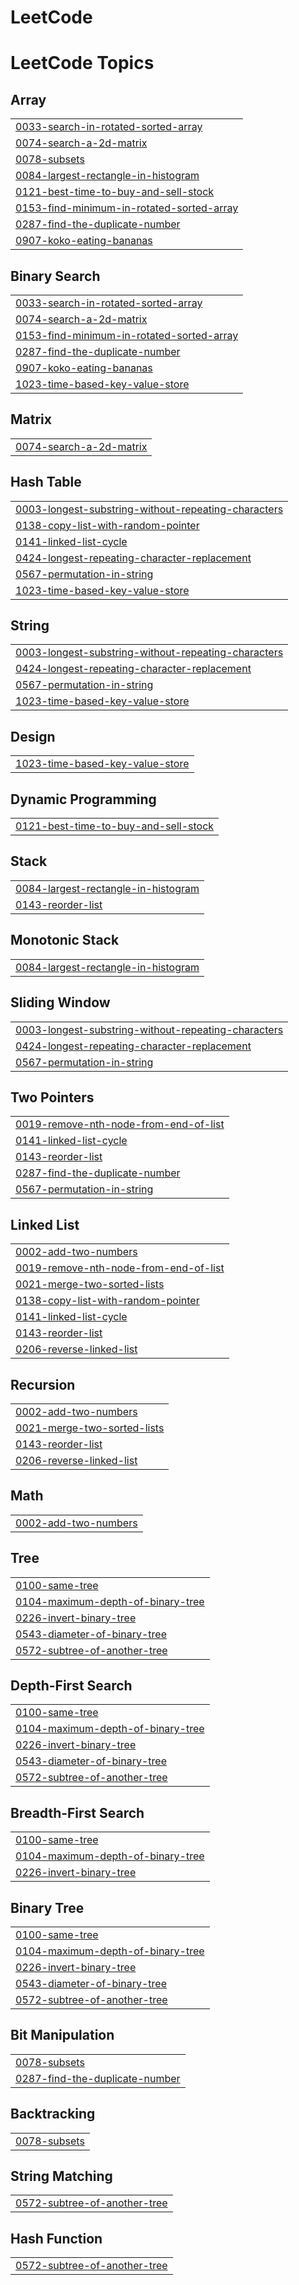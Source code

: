 # LeetCode
<!---LeetCode Topics Start-->
# LeetCode Topics
## Array
|  |
| ------- |
| [0033-search-in-rotated-sorted-array](https://github.com/KihaJeong1994/LeetCode/tree/master/0033-search-in-rotated-sorted-array) |
| [0074-search-a-2d-matrix](https://github.com/KihaJeong1994/LeetCode/tree/master/0074-search-a-2d-matrix) |
| [0078-subsets](https://github.com/KihaJeong1994/LeetCode/tree/master/0078-subsets) |
| [0084-largest-rectangle-in-histogram](https://github.com/KihaJeong1994/LeetCode/tree/master/0084-largest-rectangle-in-histogram) |
| [0121-best-time-to-buy-and-sell-stock](https://github.com/KihaJeong1994/LeetCode/tree/master/0121-best-time-to-buy-and-sell-stock) |
| [0153-find-minimum-in-rotated-sorted-array](https://github.com/KihaJeong1994/LeetCode/tree/master/0153-find-minimum-in-rotated-sorted-array) |
| [0287-find-the-duplicate-number](https://github.com/KihaJeong1994/LeetCode/tree/master/0287-find-the-duplicate-number) |
| [0907-koko-eating-bananas](https://github.com/KihaJeong1994/LeetCode/tree/master/0907-koko-eating-bananas) |
## Binary Search
|  |
| ------- |
| [0033-search-in-rotated-sorted-array](https://github.com/KihaJeong1994/LeetCode/tree/master/0033-search-in-rotated-sorted-array) |
| [0074-search-a-2d-matrix](https://github.com/KihaJeong1994/LeetCode/tree/master/0074-search-a-2d-matrix) |
| [0153-find-minimum-in-rotated-sorted-array](https://github.com/KihaJeong1994/LeetCode/tree/master/0153-find-minimum-in-rotated-sorted-array) |
| [0287-find-the-duplicate-number](https://github.com/KihaJeong1994/LeetCode/tree/master/0287-find-the-duplicate-number) |
| [0907-koko-eating-bananas](https://github.com/KihaJeong1994/LeetCode/tree/master/0907-koko-eating-bananas) |
| [1023-time-based-key-value-store](https://github.com/KihaJeong1994/LeetCode/tree/master/1023-time-based-key-value-store) |
## Matrix
|  |
| ------- |
| [0074-search-a-2d-matrix](https://github.com/KihaJeong1994/LeetCode/tree/master/0074-search-a-2d-matrix) |
## Hash Table
|  |
| ------- |
| [0003-longest-substring-without-repeating-characters](https://github.com/KihaJeong1994/LeetCode/tree/master/0003-longest-substring-without-repeating-characters) |
| [0138-copy-list-with-random-pointer](https://github.com/KihaJeong1994/LeetCode/tree/master/0138-copy-list-with-random-pointer) |
| [0141-linked-list-cycle](https://github.com/KihaJeong1994/LeetCode/tree/master/0141-linked-list-cycle) |
| [0424-longest-repeating-character-replacement](https://github.com/KihaJeong1994/LeetCode/tree/master/0424-longest-repeating-character-replacement) |
| [0567-permutation-in-string](https://github.com/KihaJeong1994/LeetCode/tree/master/0567-permutation-in-string) |
| [1023-time-based-key-value-store](https://github.com/KihaJeong1994/LeetCode/tree/master/1023-time-based-key-value-store) |
## String
|  |
| ------- |
| [0003-longest-substring-without-repeating-characters](https://github.com/KihaJeong1994/LeetCode/tree/master/0003-longest-substring-without-repeating-characters) |
| [0424-longest-repeating-character-replacement](https://github.com/KihaJeong1994/LeetCode/tree/master/0424-longest-repeating-character-replacement) |
| [0567-permutation-in-string](https://github.com/KihaJeong1994/LeetCode/tree/master/0567-permutation-in-string) |
| [1023-time-based-key-value-store](https://github.com/KihaJeong1994/LeetCode/tree/master/1023-time-based-key-value-store) |
## Design
|  |
| ------- |
| [1023-time-based-key-value-store](https://github.com/KihaJeong1994/LeetCode/tree/master/1023-time-based-key-value-store) |
## Dynamic Programming
|  |
| ------- |
| [0121-best-time-to-buy-and-sell-stock](https://github.com/KihaJeong1994/LeetCode/tree/master/0121-best-time-to-buy-and-sell-stock) |
## Stack
|  |
| ------- |
| [0084-largest-rectangle-in-histogram](https://github.com/KihaJeong1994/LeetCode/tree/master/0084-largest-rectangle-in-histogram) |
| [0143-reorder-list](https://github.com/KihaJeong1994/LeetCode/tree/master/0143-reorder-list) |
## Monotonic Stack
|  |
| ------- |
| [0084-largest-rectangle-in-histogram](https://github.com/KihaJeong1994/LeetCode/tree/master/0084-largest-rectangle-in-histogram) |
## Sliding Window
|  |
| ------- |
| [0003-longest-substring-without-repeating-characters](https://github.com/KihaJeong1994/LeetCode/tree/master/0003-longest-substring-without-repeating-characters) |
| [0424-longest-repeating-character-replacement](https://github.com/KihaJeong1994/LeetCode/tree/master/0424-longest-repeating-character-replacement) |
| [0567-permutation-in-string](https://github.com/KihaJeong1994/LeetCode/tree/master/0567-permutation-in-string) |
## Two Pointers
|  |
| ------- |
| [0019-remove-nth-node-from-end-of-list](https://github.com/KihaJeong1994/LeetCode/tree/master/0019-remove-nth-node-from-end-of-list) |
| [0141-linked-list-cycle](https://github.com/KihaJeong1994/LeetCode/tree/master/0141-linked-list-cycle) |
| [0143-reorder-list](https://github.com/KihaJeong1994/LeetCode/tree/master/0143-reorder-list) |
| [0287-find-the-duplicate-number](https://github.com/KihaJeong1994/LeetCode/tree/master/0287-find-the-duplicate-number) |
| [0567-permutation-in-string](https://github.com/KihaJeong1994/LeetCode/tree/master/0567-permutation-in-string) |
## Linked List
|  |
| ------- |
| [0002-add-two-numbers](https://github.com/KihaJeong1994/LeetCode/tree/master/0002-add-two-numbers) |
| [0019-remove-nth-node-from-end-of-list](https://github.com/KihaJeong1994/LeetCode/tree/master/0019-remove-nth-node-from-end-of-list) |
| [0021-merge-two-sorted-lists](https://github.com/KihaJeong1994/LeetCode/tree/master/0021-merge-two-sorted-lists) |
| [0138-copy-list-with-random-pointer](https://github.com/KihaJeong1994/LeetCode/tree/master/0138-copy-list-with-random-pointer) |
| [0141-linked-list-cycle](https://github.com/KihaJeong1994/LeetCode/tree/master/0141-linked-list-cycle) |
| [0143-reorder-list](https://github.com/KihaJeong1994/LeetCode/tree/master/0143-reorder-list) |
| [0206-reverse-linked-list](https://github.com/KihaJeong1994/LeetCode/tree/master/0206-reverse-linked-list) |
## Recursion
|  |
| ------- |
| [0002-add-two-numbers](https://github.com/KihaJeong1994/LeetCode/tree/master/0002-add-two-numbers) |
| [0021-merge-two-sorted-lists](https://github.com/KihaJeong1994/LeetCode/tree/master/0021-merge-two-sorted-lists) |
| [0143-reorder-list](https://github.com/KihaJeong1994/LeetCode/tree/master/0143-reorder-list) |
| [0206-reverse-linked-list](https://github.com/KihaJeong1994/LeetCode/tree/master/0206-reverse-linked-list) |
## Math
|  |
| ------- |
| [0002-add-two-numbers](https://github.com/KihaJeong1994/LeetCode/tree/master/0002-add-two-numbers) |
## Tree
|  |
| ------- |
| [0100-same-tree](https://github.com/KihaJeong1994/LeetCode/tree/master/0100-same-tree) |
| [0104-maximum-depth-of-binary-tree](https://github.com/KihaJeong1994/LeetCode/tree/master/0104-maximum-depth-of-binary-tree) |
| [0226-invert-binary-tree](https://github.com/KihaJeong1994/LeetCode/tree/master/0226-invert-binary-tree) |
| [0543-diameter-of-binary-tree](https://github.com/KihaJeong1994/LeetCode/tree/master/0543-diameter-of-binary-tree) |
| [0572-subtree-of-another-tree](https://github.com/KihaJeong1994/LeetCode/tree/master/0572-subtree-of-another-tree) |
## Depth-First Search
|  |
| ------- |
| [0100-same-tree](https://github.com/KihaJeong1994/LeetCode/tree/master/0100-same-tree) |
| [0104-maximum-depth-of-binary-tree](https://github.com/KihaJeong1994/LeetCode/tree/master/0104-maximum-depth-of-binary-tree) |
| [0226-invert-binary-tree](https://github.com/KihaJeong1994/LeetCode/tree/master/0226-invert-binary-tree) |
| [0543-diameter-of-binary-tree](https://github.com/KihaJeong1994/LeetCode/tree/master/0543-diameter-of-binary-tree) |
| [0572-subtree-of-another-tree](https://github.com/KihaJeong1994/LeetCode/tree/master/0572-subtree-of-another-tree) |
## Breadth-First Search
|  |
| ------- |
| [0100-same-tree](https://github.com/KihaJeong1994/LeetCode/tree/master/0100-same-tree) |
| [0104-maximum-depth-of-binary-tree](https://github.com/KihaJeong1994/LeetCode/tree/master/0104-maximum-depth-of-binary-tree) |
| [0226-invert-binary-tree](https://github.com/KihaJeong1994/LeetCode/tree/master/0226-invert-binary-tree) |
## Binary Tree
|  |
| ------- |
| [0100-same-tree](https://github.com/KihaJeong1994/LeetCode/tree/master/0100-same-tree) |
| [0104-maximum-depth-of-binary-tree](https://github.com/KihaJeong1994/LeetCode/tree/master/0104-maximum-depth-of-binary-tree) |
| [0226-invert-binary-tree](https://github.com/KihaJeong1994/LeetCode/tree/master/0226-invert-binary-tree) |
| [0543-diameter-of-binary-tree](https://github.com/KihaJeong1994/LeetCode/tree/master/0543-diameter-of-binary-tree) |
| [0572-subtree-of-another-tree](https://github.com/KihaJeong1994/LeetCode/tree/master/0572-subtree-of-another-tree) |
## Bit Manipulation
|  |
| ------- |
| [0078-subsets](https://github.com/KihaJeong1994/LeetCode/tree/master/0078-subsets) |
| [0287-find-the-duplicate-number](https://github.com/KihaJeong1994/LeetCode/tree/master/0287-find-the-duplicate-number) |
## Backtracking
|  |
| ------- |
| [0078-subsets](https://github.com/KihaJeong1994/LeetCode/tree/master/0078-subsets) |
## String Matching
|  |
| ------- |
| [0572-subtree-of-another-tree](https://github.com/KihaJeong1994/LeetCode/tree/master/0572-subtree-of-another-tree) |
## Hash Function
|  |
| ------- |
| [0572-subtree-of-another-tree](https://github.com/KihaJeong1994/LeetCode/tree/master/0572-subtree-of-another-tree) |
<!---LeetCode Topics End-->